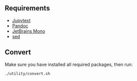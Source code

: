 ## Requirements
- [Jupytext](https://jupytext.readthedocs.io/en/latest/install.html)
- [Pandoc](https://pandoc.org/installing.html)
- [JetBrains Mono](https://www.jetbrains.com/lp/mono/)
- [sed](https://www.gnu.org/software/sed/)

## Convert

Make sure you have installed all required packages, then run:

```bash
./utility/convert.sh
```

